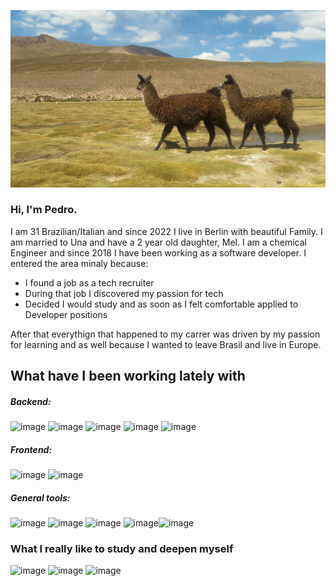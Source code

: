 ![llamas](images/llamas.jpg)
### Hi, I'm Pedro.
I am 31 Brazilian/Italian and since 2022 I live in Berlin with beautiful Family.
I am married to Una and have a 2 year old daughter, Mel. I am a chemical Engineer and since 2018 I have been working as a software developer. I entered the area minaly because:
- I found a job as a tech recruiter
- During that job I discovered my passion for tech
- Decided I would study and as soon as I felt comfortable applied to Developer positions

After that everythign that happened to my carrer was driven by my passion for learning and as well because I wanted to leave Brasil and live in Europe.



## What have I been working lately with
##### Backend:
![image](https://img.shields.io/badge/Python-FFD43B?style=for-the-badge&logo=python&logoColor=blue)
![image](https://img.shields.io/badge/fastapi-109989?style=for-the-badge&logo=FASTAPI&logoColor=white)
![image](https://img.shields.io/badge/Django-092E20?style=for-the-badge&logo=django&logoColor=green)
![image](https://img.shields.io/badge/Amazon_AWS-FF9900?style=for-the-badge&logo=amazonaws&logoColor=white)
![image](https://img.shields.io/badge/Flask-00fFFF?style=for-the-badge&logo=flask&logoColor=black)
##### Frontend:
![image](https://img.shields.io/badge/TypeScript-007ACC?style=for-the-badge&logo=typescript&logoColor=white)
![image](https://img.shields.io/badge/Vue%20js-35495E?style=for-the-badge&logo=vuedotjs&logoColor=4FC08D)

##### General tools:
![image](https://img.shields.io/badge/Docker-2CA5E0?style=for-the-badge&logo=docker&logoColor=white)
![image](https://img.shields.io/badge/manjaro-35BF5C?style=for-the-badge&logo=manjaro&logoColor=white)
![image](https://img.shields.io/badge/kubernetes-326ce5.svg?&style=for-the-badge&logo=kubernetes&logoColor=white)
![image](https://img.shields.io/badge/GNU%20Bash-4EAA25?style=for-the-badge&logo=GNU%20Bash&logoColor=white)![image](https://img.shields.io/badge/ubuntu-E95420?style=for-the-badge&logo=ubuntu&logoColor=black)

### What I really like to study and deepen myself
![image](https://img.shields.io/badge/Elixir-4B275F?style=for-the-badge&logo=elixir&logoColor=white)
![image](https://img.shields.io/badge/Phoenix%20Framework-FD4F00?style=for-the-badge&logo=phoenixframework&logoColor=fff)
![image](https://img.shields.io/badge/Exercism-009CAB?style=for-the-badge&logo=exercism&logoColor=white)